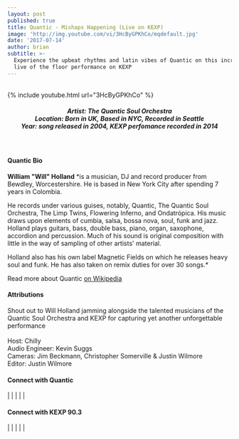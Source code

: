 ```yaml
---
layout: post
published: true
title: Quantic - Mishaps Happening (Live on KEXP)
image: 'http://img.youtube.com/vi/3HcByGPKhCo/mqdefault.jpg'
date: '2017-07-14'
author: brian
subtitle: >-
  Experience the upbeat rhythms and latin vibes of Quantic on this incredible
  live of the floor performance on KEXP
---
```

<br />
{% include youtube.html url="3HcByGPKhCo" %} 
<br>
<h5 style="text-align: center;">
Artist: The Quantic Soul Orchestra <br>
Location: Born in UK, Based in NYC, Recorded in Seattle <br>
Year: song released in 2004, KEXP perfomance recorded in 2014
</h5>
<br>


#### Quantic Bio

**William "Will" Holland** *is a musician, DJ and record producer from Bewdley, Worcestershire. He is based in New York City after spending 7 years in Colombia.

He records under various guises, notably, Quantic, The Quantic Soul Orchestra, The Limp Twins, Flowering Inferno, and Ondatrópica. His music draws upon elements of cumbia, salsa, bossa nova, soul, funk and jazz. Holland plays guitars, bass, double bass, piano, organ, saxophone, accordion and percussion. Much of his sound is original composition with little in the way of sampling of other artists' material.

Holland also has his own label Magnetic Fields on which he releases heavy soul and funk. He has also taken on remix duties for over 30 songs.*

Read more about Quantic [on Wikipedia](https://en.wikipedia.org/wiki/Will_Holland)

#### Attributions

Shout out to Will Holland jamming alongside the talented musicians of the Quantic Soul Orchestra and KEXP for capturing yet another unforgettable performance
<br><br>
Host: Chilly<br>
Audio Engineer: Kevin Suggs<br>
Cameras: Jim Beckmann, Christopher Somerville & Justin Wilmore<br>
Editor: Justin Wilmore

#### Connect with Quantic

<a class="fa fa-globe" href="http://www./" target="_blank"></a> | 
<a class="fa fa-facebook" href="https://www.facebook.com/quanticmusic" target="_blank"></a> | 
<a class="fa fa-twitter" href="https://twitter.com/quanticmusic" target="_blank"></a> | 
<a class="fa fa-itunes" href="https://itunes.apple.com/us/artist/quantic/id5054367#" target="_blank"></a> | 
<a class="fa fa-instagram" href="https://www.instagram.com/quanticmusic" target="_blank"></a> | 
<a class="fa fa-soundcloud" href="https://soundcloud.com/quantic" target="_blank"></a> 

#### Connect with KEXP 90.3

<a class="fa fa-globe" href="http://www.kexp.org/" target="_blank"></a> | 
<a class="fa fa-facebook" href="https://www.facebook.com/kexp.fm" target="_blank"></a> | 
<a class="fa fa-twitter" href="https://twitter.com/kexp" target="_blank"></a> | 
<a class="fa fa-apple" href="https://youtube.com/user/kexpradio" target="_blank"></a> | 
<a class="fa fa-instagram" href="https://www.instagram.com/kexp" target="_blank"></a> | 
<a class="fa fa-soundcloud" href="https://soundcloud.com/kexp" target="_blank"></a>
